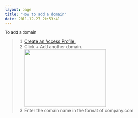 ```yaml
---
layout: page
title: "How to add a domain"
date: 2011-12-27 20:53:41
---
```


<p class="mce-procedure">
  <span style="font-size: small;">To add a domain</span>
</p>

> 1.  <a href="http://knowledge.kaltura.com/faq/how-create-access-profile" target="_blank">Create an Access Profile.</a>
> 2.  Click + Add another domain.  
>     <img src="http://knowledge.kaltura.com/sites/default/files/add%20new%20domain.png" alt="" width="265" height="189" />
> 3.  Enter the domain name in the format of company.com